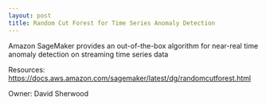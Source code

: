 ```yaml
---
layout: post
title: Random Cut Forest for Time Series Anomaly Detection
---
```

Amazon SageMaker provides an out-of-the-box algorithm for near-real time anomaly detection on streaming time series data

Resources: https://docs.aws.amazon.com/sagemaker/latest/dg/randomcutforest.html

Owner: David Sherwood
